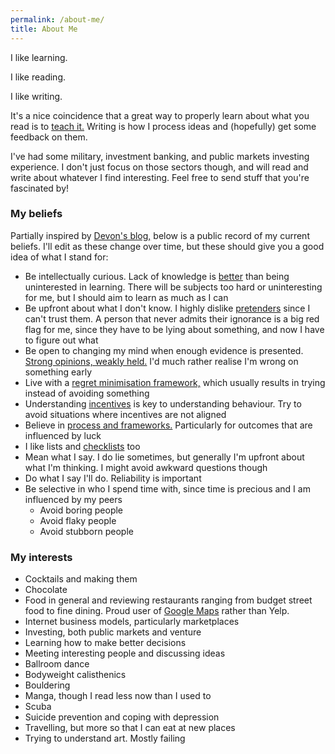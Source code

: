 ```yaml
---
permalink: /about-me/
title: About Me
---
```


[//]: # (Detailed description)
I like learning.

I like reading.

I like writing.

It's a nice coincidence that a great way to properly learn about what you read is to [teach it.](https://fs.blog/2012/04/learn-anything-faster-with-the-feynman-technique/ "Feynman technique") Writing is how I process ideas and (hopefully) get some feedback on them.

I've had some military, investment banking, and public markets investing experience. I don't just focus on those sectors though, and will read and write about whatever I find interesting. Feel free to send stuff that you're fascinated by!

### My beliefs
Partially inspired by [Devon's blog,](https://devonzuegel.com/page/about-me "Devon's blog") below is a public record of my current beliefs. I'll edit as these change over time, but these should give you a good idea of what I stand for:
  * Be intellectually curious. Lack of knowledge is [better](https://xkcd.com/1053/ "Don't make fun of people for when they don't know things") than being uninterested in learning. There will be subjects too hard or uninteresting for me, but I should aim to learn as much as I can
  * Be upfront about what I don't know. I highly dislike [pretenders](https://fs.blog/2015/01/richard-feynman-knowing-something/ "Feynman on knowing") since I can't trust them. A person that never admits their ignorance is a big red flag for me, since they have to be lying about something, and now I have to figure out what
  * Be open to changing my mind when enough evidence is presented. [Strong opinions, weakly held.](https://www.saffo.com/02008/07/26/strong-opinions-weakly-held/ "Saffo on opinions") I'd much rather realise I'm wrong on something early
  * Live with a [regret minimisation framework,](https://awealthofcommonsense.com/2016/10/the-jeff-bezos-regret-minimization-framework/ "Bezos on regret minimisation") which usually results in trying instead of avoiding something
  * Understanding [incentives](https://fs.blog/2016/03/distorting-power-of-incentives/ "Munger on incentives") is key to understanding behaviour. Try to avoid situations where incentives are not aligned
  * Believe in [process and frameworks.](https://25iq.com/2016/10/01/a-dozen-things-you-can-learn-by-reading-the-success-equation-by-michael-mauboussin/ "Mauboussin on process") Particularly for outcomes that are influenced by luck
  * I like lists and [checklists](http://atulgawande.com/book/the-checklist-manifesto/ "Atul Gawande checklist manifesto") too
  * Mean what I say. I do lie sometimes, but generally I'm upfront about what I'm thinking. I might avoid awkward questions though
  * Do what I say I'll do. Reliability is important
  * Be selective in who I spend time with, since time is precious and I am influenced by my peers
    * Avoid boring people
    * Avoid flaky people
    * Avoid stubborn people
    
### My interests
  * Cocktails and making them
  * Chocolate
  * Food in general and reviewing restaurants ranging from budget street food to fine dining. Proud user of [Google Maps](https://www.google.com/maps/contrib/103299504307574664914/reviews/@40.7441353,-73.98413,14z/data=!3m1!4b1!4m3!8m2!3m1!1e1 "Maps profile") rather than Yelp. 
  * Internet business models, particularly marketplaces
  * Investing, both public markets and venture
  * Learning how to make better decisions
  * Meeting interesting people and discussing ideas
  * Ballroom dance
  * Bodyweight calisthenics
  * Bouldering
  * Manga, though I read less now than I used to
  * Scuba
  * Suicide prevention and coping with depression
  * Travelling, but more so that I can eat at new places
  * Trying to understand art. Mostly failing
